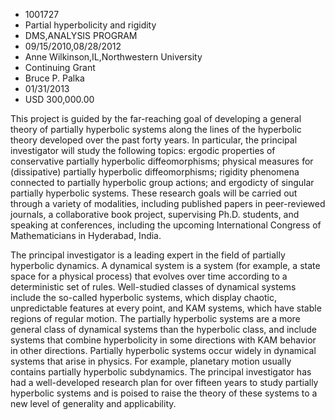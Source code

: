 
* 1001727
* Partial hyperbolicity and rigidity
* DMS,ANALYSIS PROGRAM
* 09/15/2010,08/28/2012
* Anne Wilkinson,IL,Northwestern University
* Continuing Grant
* Bruce P. Palka
* 01/31/2013
* USD 300,000.00

This project is guided by the far-reaching goal of developing a general theory
of partially hyperbolic systems along the lines of the hyperbolic theory
developed over the past forty years. In particular, the principal investigator
will study the following topics: ergodic properties of conservative partially
hyperbolic diffeomorphisms; physical measures for (dissipative) partially
hyperbolic diffeomorphisms; rigidity phenomena connected to partially hyperbolic
group actions; and ergodicty of singular partially hyperbolic systems. These
research goals will be carried out through a variety of modalities, including
published papers in peer-reviewed journals, a collaborative book project,
supervising Ph.D. students, and speaking at conferences, including the upcoming
International Congress of Mathematicians in Hyderabad, India.

The principal investigator is a leading expert in the field of partially
hyperbolic dynamics. A dynamical system is a system (for example, a state space
for a physical process) that evolves over time according to a deterministic set
of rules. Well-studied classes of dynamical systems include the so-called
hyperbolic systems, which display chaotic, unpredictable features at every
point, and KAM systems, which have stable regions of regular motion. The
partially hyperbolic systems are a more general class of dynamical systems than
the hyperbolic class, and include systems that combine hyperbolicity in some
directions with KAM behavior in other directions. Partially hyperbolic systems
occur widely in dynamical systems that arise in physics. For example, planetary
motion usually contains partially hyperbolic subdynamics. The principal
investigator has had a well-developed research plan for over fifteen years to
study partially hyperbolic systems and is poised to raise the theory of these
systems to a new level of generality and applicability.
